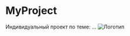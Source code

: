 # MyProject
 Индивидуальный проект по теме: ...
 ![Логотип](https://w.forfun.com/fetch/cb/cb4dd538e469bc21a277eb433190fef9.jpeg "Логотип GitHub")
